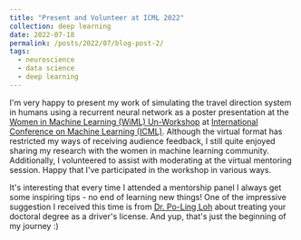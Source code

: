 ```yaml
---
title: "Present and Volunteer at ICML 2022"
collection: deep learning
date: 2022-07-18
permalink: /posts/2022/07/blog-post-2/
tags:
  - neuroscience
  - data science
  - deep learning
---
```


I'm very happy to present my work of simulating the travel direction system in humans using a recurrent neural network as a poster presentation at the [Women in Machine Learning (WiML) Un-Workshop](https://sites.google.com/wimlworkshop.org/wiml-unworkshop2022/home?authuser=0) at [International Conference on Machine Learning (ICML)](https://icml.cc/). Although the virtual format has restricted my ways of receiving audience feedback, I still quite enjoyed sharing my research with the women in machine learning community. Additionally, I volunteered to assist with moderating at the virtual mentoring session. Happy that I've participated in the workshop in various ways.

It's interesting that every time I attended a mentorship panel I always get some inspiring tips - no end of learning new things! One of the impressive suggestion I received this time is from [Dr. Po-Ling Loh](https://www.google.com/url?q=https%3A%2F%2Fwww.dpmms.cam.ac.uk%2F~pll28%2F&sa=D&sntz=1&usg=AOvVaw2iGDejshvlMEb9BrNcgVgQ) about treating your doctoral degree as a driver's license. And yup, that's just the beginning of my journey :)
